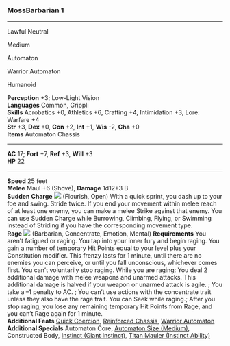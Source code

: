 ### **MossBarbarian 1**

* * *

Lawful Neutral

Medium

Automaton

Warrior Automaton

Humanoid

**Perception** +3; Low-Light Vision  
**Languages** Common, Grippli  
**Skills** Acrobatics +0, Athletics +6, Crafting +4, Intimidation +3, Lore: Warfare +4  
**Str** +3, **Dex** +0, **Con** +2, **Int** +1, **Wis** -2, **Cha** +0  
**Items** Automaton Chassis

* * *

**AC** 17; **Fort** +7, **Ref** +3, **Will** +3  
**HP** 22

* * *

**Speed** 25 feet  
**Melee** Maul +6 (Shove), **Damage** 1d12+3 B  
**Sudden Charge** ![](img\action_double_black.png) (Flourish, Open) With a quick sprint, you dash up to your foe and swing. Stride twice. If you end your movement within melee reach of at least one enemy, you can make a melee Strike against that enemy. You can use Sudden Charge while Burrowing, Climbing, Flying, or Swimming instead of Striding if you have the corresponding movement type.  
**Rage** ![](img\action_single_black.png) (Barbarian, Concentrate, Emotion, Mental) **Requirements** You aren’t fatigued or raging. You tap into your inner fury and begin raging. You gain a number of temporary Hit Points equal to your level plus your Constitution modifier. This frenzy lasts for 1 minute, until there are no enemies you can perceive, or until you fall unconscious, whichever comes first. You can’t voluntarily stop raging. While you are raging: You deal 2 additional damage with melee weapons and unarmed attacks. This additional damage is halved if your weapon or unarmed attack is agile. ; You take a –1 penalty to AC. ; You can’t use actions with the concentrate trait unless they also have the rage trait. You can Seek while raging.; After you stop raging, you lose any remaining temporary Hit Points from Rage, and you can’t Rage again for 1 minute.  
**Additional Feats** [Quick Coercion](https://2e.aonprd.com/Feats.aspx?ID=822), [Reinforced Chassis](https://2e.aonprd.com/Feats.aspx?Traits=398), [Warrior Automaton](https://2e.aonprd.com/Heritages.aspx?Ancestry=48)  
**Additional Specials** Automaton Core, [Automaton Size (Medium)](https://2e.aonprd.com), Constructed Body, [Instinct (Giant Instinct)](https://2e.aonprd.com/Classes.aspx?ID=2), [Titan Mauler (Instinct Ability)](https://2e.aonprd.com)